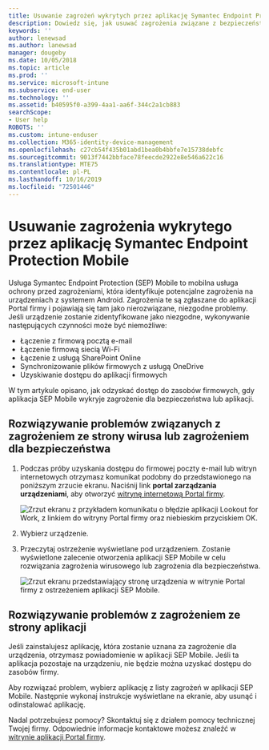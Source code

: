 ```yaml
---
title: Usuwanie zagrożeń wykrytych przez aplikację Symantec Endpoint Protection Mobile dla systemu iOS | Microsoft Docs
description: Dowiedz się, jak usuwać zagrożenia związane z bezpieczeństwem, wirusami i aplikacjami wykryte na urządzeniu z systemem iOS.
keywords: ''
author: lenewsad
ms.author: lanewsad
manager: dougeby
ms.date: 10/05/2018
ms.topic: article
ms.prod: ''
ms.service: microsoft-intune
ms.subservice: end-user
ms.technology: ''
ms.assetid: b40595f0-a399-4aa1-aa6f-344c2a1cb883
searchScope:
- User help
ROBOTS: ''
ms.custom: intune-enduser
ms.collection: M365-identity-device-management
ms.openlocfilehash: c27cb54f435b01abd1bea0b4bbfe7e15738debfc
ms.sourcegitcommit: 9013f7442bbface78feecde2922e8e546a622c16
ms.translationtype: MTE75
ms.contentlocale: pl-PL
ms.lasthandoff: 10/16/2019
ms.locfileid: "72501446"
---
```

# <a name="resolve-a-threat-found-by-symantec-endpoint-protection-mobile"></a>Usuwanie zagrożenia wykrytego przez aplikację Symantec Endpoint Protection Mobile

Usługa Symantec Endpoint Protection (SEP) Mobile to mobilna usługa ochrony przed zagrożeniami, która identyfikuje potencjalne zagrożenia na urządzeniach z systemem Android. Zagrożenia te są zgłaszane do aplikacji Portal firmy i pojawiają się tam jako nierozwiązane, niezgodne problemy. Jeśli urządzenie zostanie zidentyfikowane jako niezgodne, wykonywanie następujących czynności może być niemożliwe:

* Łączenie z firmową pocztą e-mail
* Łączenie firmową siecią Wi-Fi
* Łączenie z usługą SharePoint Online
* Synchronizowanie plików firmowych z usługą OneDrive
* Uzyskiwanie dostępu do aplikacji firmowych

W tym artykule opisano, jak odzyskać dostęp do zasobów firmowych, gdy aplikacja SEP Mobile wykryje zagrożenie dla bezpieczeństwa lub aplikacji.  

## <a name="troubleshoot-a-virus-or-security-threat"></a>Rozwiązywanie problemów związanych z zagrożeniem ze strony wirusa lub zagrożeniem dla bezpieczeństwa

1. Podczas próby uzyskania dostępu do firmowej poczty e-mail lub witryn internetowych otrzymasz komunikat podobny do przedstawionego na poniższym zrzucie ekranu. Naciśnij link **portal zarządzania urządzeniami**, aby otworzyć [witrynę internetową Portal firmy](https://portal.manage.microsoft.com/devices).

    ![Zrzut ekranu z przykładem komunikatu o błędzie aplikacji Lookout for Work, z linkiem do witryny Portal firmy oraz niebieskim przyciskiem OK.](./media/mtd-go-to-device-management-portal-android.png)  

2. Wybierz urządzenie.  
3. Przeczytaj ostrzeżenie wyświetlane pod urządzeniem. Zostanie wyświetlone zalecenie otworzenia aplikacji SEP Mobile w celu rozwiązania zagrożenia wirusowego lub zagrożenia dla bezpieczeństwa.    

    ![Zrzut ekranu przedstawiający stronę urządzenia w witrynie Portal firmy z ostrzeżeniem aplikacji SEP Mobile.](./media/CP-lookout-virus-banner-1808.png)

## <a name="troubleshoot-an-app-threat"></a>Rozwiązywanie problemów z zagrożeniem ze strony aplikacji

Jeśli zainstalujesz aplikację, która zostanie uznana za zagrożenie dla urządzenia, otrzymasz powiadomienie w aplikacji SEP Mobile. Jeśli ta aplikacja pozostaje na urządzeniu, nie będzie można uzyskać dostępu do zasobów firmy.  

Aby rozwiązać problem, wybierz aplikację z listy zagrożeń w aplikacji SEP Mobile. Następnie wykonaj instrukcje wyświetlane na ekranie, aby usunąć i odinstalować aplikację.  

Nadal potrzebujesz pomocy? Skontaktuj się z działem pomocy technicznej Twojej firmy. Odpowiednie informacje kontaktowe możesz znaleźć w [witrynie aplikacji Portal firmy](https://go.microsoft.com/fwlink/?linkid=2010980).   


